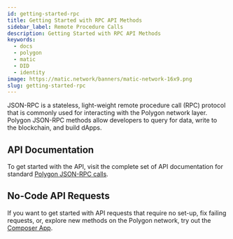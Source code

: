 ```yaml
---
id: getting-started-rpc
title: Getting Started with RPC API Methods
sidebar_label: Remote Procedure Calls
description: Getting Started with RPC API Methods
keywords:
  - docs
  - polygon
  - matic
  - DID
  - identity
image: https://matic.network/banners/matic-network-16x9.png
slug: getting-started-rpc
---
```


JSON-RPC is a stateless, light-weight remote procedure call (RPC) protocol that is commonly used for interacting with the Polygon network layer. Polygon JSON-RPC methods allow developers to query for data, write to the blockchain, and build dApps.

## API Documentation

To get started with the API, visit the complete set of API documentation for standard [Polygon JSON-RPC calls](https://edge-docs.polygon.technology/docs/get-started/json-rpc-commands/).

## No-Code API Requests

If you want to get started with API requests that require no set-up, fix failing requests, or, explore new methods on the Polygon network, try out the [Composer App](https://composer.alchemyapi.io?composer_state=%7B%22chain%22%3A2%2C%22network%22%3A401%2C%22methodName%22%3A%22eth_getBlockByNumber%22%2C%22paramValues%22%3A%5B%22latest%22%2Cfalse%5D%7D).

